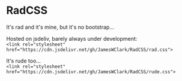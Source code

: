 # RadCSS
It's rad and it's mine, but it's no bootstrap...

Hosted on jsdeliv, barely always under development:  
`<link rel="stylesheet" href="https://cdn.jsdelivr.net/gh/JamesWClark/RadCSS/rad.css">`

It's rude too...  
`<link rel="stylesheet" href="https://cdn.jsdelivr.net/gh/JamesWClark/RadCSS/rude.css">`
